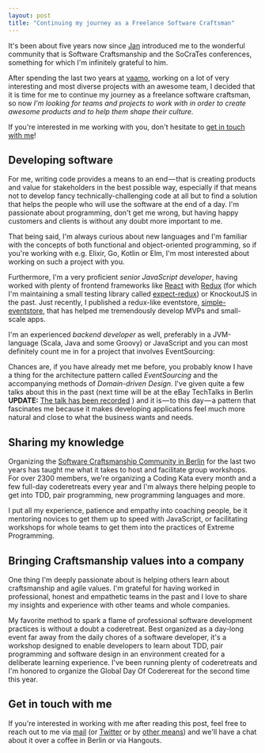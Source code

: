 ```yaml
---
layout: post
title: "Continuing my journey as a Freelance Software Craftsman"
---
```


It's been about five years now since [Jan](https://twitter.com/janernsting) introduced me to the wonderful community that is Software Craftsmanship and the SoCraTes conferences, something for which I'm infinitely grateful to him.

After spending the last two years at [vaamo](https://codecraft.vaamo.de), working on a lot of very interesting and most diverse projects with an awesome team, I decided that it is time for me to continue my journey as a freelance software craftsman, so now *I'm looking for teams and projects to work with in order to create awesome products and to help them shape their culture.*

If you're interested in me working with you, don't hesitate to [get in touch with me](mailto:raimo@craftswerk.io)!

## Developing software

For me, writing code provides a means to an end — that is creating products and value for stakeholders in the best possible way, especially if that means not to develop fancy technically-challenging code at all but to find a solution that helps the people who will use the software at the end of a day. I'm passionate about programming, don't get me wrong, but having happy customers and clients is without any doubt more important to me.

That being said, I'm always curious about new languages and I'm familiar with the concepts of both functional and object-oriented programming, so if you're working with e.g. Elixir, Go, Kotlin or Elm, I'm most interested about working on such a project with you.

Furthermore, I'm a very proficient *senior JavaScript developer*, having worked with plenty of frontend frameworks like [React](https://facebook.github.io/react/) with [Redux](http://redux.js.org/) (for which I'm maintaining a small testing library called [expect-redux](https://github.com/rradczewski/expect-redux)) or KnockoutJS in the past. Just recently, I published a redux-like eventstore, [simple-eventstore](https://github.com/rradczewski/simple-eventstore), that has helped me tremendously develop MVPs and small-scale apps.

I'm an experienced *backend developer* as well, preferably in a JVM-language (Scala, Java and some Groovy) or JavaScript and you can most definitely count me in for a project that involves EventSourcing:

Chances are, if you have already met me before, you probably know I have a thing for the architecture pattern called *EventSourcing* and the accompanying methods of *Domain-driven Design*. I've given quite a few talks about this in the past (next time will be at the eBay TechTalks in Berlin **UPDATE:** [The talk has been recorded](https://www.youtube.com/watch?v=bOX0akLqXeA) ) and it is — to this day — a pattern that fascinates me because it makes developing applications feel much more natural and close to what the business wants and needs.

## Sharing my knowledge

Organizing the [Software Craftsmanship Community in Berlin](http://www.meetup.com/Software-Craftsmanship-Berlin/) for the last two years has taught me what it takes to host and facilitate group workshops. For over 2300 members, we're organizing a Coding Kata every month and a few full-day coderetreats every year and I'm always there helping people to get into TDD, pair programming, new programming languages and more.

I put all my experience, patience and empathy into coaching people, be it mentoring novices to get them up to speed with JavaScript, or facilitating workshops for whole teams to get them into the practices of Extreme Programming.

## Bringing Craftsmanship values into a company

One thing I'm deeply passionate about is helping others learn about craftsmanship and agile values. I'm grateful for having worked in professional, honest and empathetic teams in the past and I love to share my insights and experience with other teams and whole companies.

My favorite method to spark a flame of professional software development practices is without a doubt a coderetreat. Best organized as a day-long event far away from the daily chores of a software developer, it's a workshop designed to enable developers to learn about TDD, pair programming and software design in an environment created for a deliberate learning experience. I've been running plenty of coderetreats and I'm honored to organize the Global Day Of Coderereat for the second time this year.

## Get in touch with me


If you're interested in working with me after reading this post, feel free to reach out to me via [mail](mailto:raimo@craftswerk.io) (or [Twitter](https://twitter.com/rradczewski) or by [other means](https://rradczewski.github.io/)) and we'll have a chat about it over a coffee in Berlin or via Hangouts.
